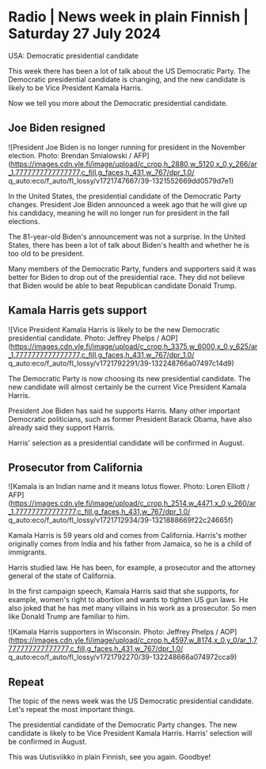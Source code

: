 # Radio \| News week in plain Finnish \| Saturday 27 July 2024

USA: Democratic presidential candidate

This week there has been a lot of talk about the US Democratic Party. The Democratic presidential candidate is changing, and the new candidate is likely to be Vice President Kamala Harris.

Now we tell you more about the Democratic presidential candidate.

## Joe Biden resigned

![President Joe Biden is no longer running for president in the November election. Photo: Brendan Smialowski / AFP](https://images.cdn.yle.fi/image/upload/c_crop,h_2880,w_5120,x_0,y_266/ar_1.7777777777777777,c_fill,g_faces,h_431,w_767/dpr_1.0/ q_auto:eco/f_auto/fl_lossy/v1721747667/39-1321552669dd0579d7e1)

In the United States, the presidential candidate of the Democratic Party changes. President Joe Biden announced a week ago that he will give up his candidacy, meaning he will no longer run for president in the fall elections.

The 81-year-old Biden's announcement was not a surprise. In the United States, there has been a lot of talk about Biden's health and whether he is too old to be president.

Many members of the Democratic Party, funders and supporters said it was better for Biden to drop out of the presidential race. They did not believe that Biden would be able to beat Republican candidate Donald Trump.

## Kamala Harris gets support

![Vice President Kamala Harris is likely to be the new Democratic presidential candidate. Photo: Jeffrey Phelps / AOP](https://images.cdn.yle.fi/image/upload/c_crop,h_3375,w_6000,x_0,y_625/ar_1.7777777777777777,c_fill,g_faces,h_431,w_767/dpr_1.0/ q_auto:eco/f_auto/fl_lossy/v1721792291/39-132248766a07497c14d9)

The Democratic Party is now choosing its new presidential candidate. The new candidate will almost certainly be the current Vice President Kamala Harris.

President Joe Biden has said he supports Harris. Many other important Democratic politicians, such as former President Barack Obama, have also already said they support Harris.

Harris' selection as a presidential candidate will be confirmed in August.

## Prosecutor from California

![Kamala is an Indian name and it means lotus flower. Photo: Loren Elliott / AFP](https://images.cdn.yle.fi/image/upload/c_crop,h_2514,w_4471,x_0,y_260/ar_1.777777777777777,c_fill,g_faces,h_431,w_767/dpr_1.0/ q_auto:eco/f_auto/fl_lossy/v1721712934/39-1321888669f22c24665f)

Kamala Harris is 59 years old and comes from California. Harris's mother originally comes from India and his father from Jamaica, so he is a child of immigrants.

Harris studied law. He has been, for example, a prosecutor and the attorney general of the state of California.

In the first campaign speech, Kamala Harris said that she supports, for example, women's right to abortion and wants to tighten US gun laws. He also joked that he has met many villains in his work as a prosecutor. So men like Donald Trump are familiar to him.

![Kamala Harris supporters in Wisconsin. Photo: Jeffrey Phelps / AOP](https://images.cdn.yle.fi/image/upload/c_crop,h_4597,w_8174,x_0,y_0/ar_1.7777777777777777,c_fill,g_faces,h_431,w_767/dpr_1.0/ q_auto:eco/f_auto/fl_lossy/v1721792270/39-132248666a074972cca9)

## Repeat

The topic of the news week was the US Democratic presidential candidate. Let's repeat the most important things.

The presidential candidate of the Democratic Party changes. The new candidate is likely to be Vice President Kamala Harris. Harris' selection will be confirmed in August.

This was Uutisviikko in plain Finnish, see you again. Goodbye!

